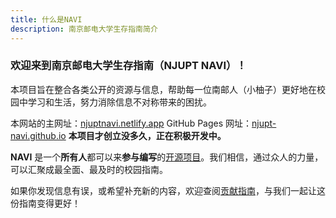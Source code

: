 ```yaml
---
title: 什么是NAVI
description: 南京邮电大学生存指南简介
---
```

### 欢迎来到南京邮电大学生存指南（NJUPT NAVI）！

本项目旨在整合各类公开的资源与信息，帮助每一位南邮人（小柚子）更好地在校园中学习和生活，努力消除信息不对称带来的困扰。

本网站的主网址：[njuptnavi.netlify.app](https://njuptnavi.netlify.app/)
GitHub Pages 网址：[njupt-navi.github.io](https://njupt-navi.github.io/)
**本项目才创立没多久，正在积极开发中。**

**NAVI** 是一个**所有人**都可以来**参与编写**的[开源项目](https://github.com/NJUPT-NAVI/NJUPT-Survival-Guide)。我们相信，通过众人的力量，可以汇聚成最全面、最及时的校园指南。

如果你发现信息有误，或希望补充新的内容，欢迎查阅[贡献指南](/contribution/contribution)，与我们一起让这份指南变得更好！